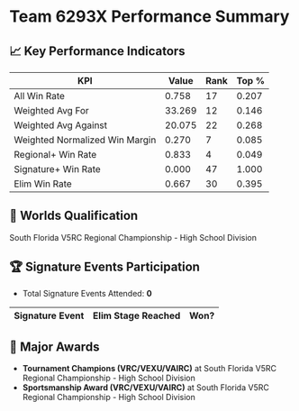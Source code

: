 # Team 6293X Performance Summary

## 📈 Key Performance Indicators
| KPI | Value | Rank | Top % |
| --- | ----- | ---- | ----- |
| All Win Rate | 0.758 | 17 | 0.207 |
| Weighted Avg For | 33.269 | 12 | 0.146 |
| Weighted Avg Against | 20.075 | 22 | 0.268 |
| Weighted Normalized Win Margin | 0.270 | 7 | 0.085 |
| Regional+ Win Rate | 0.833 | 4 | 0.049 |
| Signature+ Win Rate | 0.000 | 47 | 1.000 |
| Elim Win Rate | 0.667 | 30 | 0.395 |


## 🎯 Worlds Qualification
South Florida V5RC Regional Championship - High School Division

## 🏆 Signature Events Participation
- Total Signature Events Attended: **0**

| Signature Event | Elim Stage Reached | Won? |
|:----------------|:-------------------|:----|


## 🥇 Major Awards
- **Tournament Champions (VRC/VEXU/VAIRC)** at South Florida V5RC Regional Championship - High School Division
- **Sportsmanship Award (VRC/VEXU/VAIRC)** at South Florida V5RC Regional Championship - High School Division


